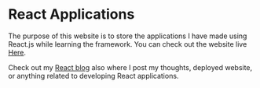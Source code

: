 # React Applications

The purpose of this website is to store the applications I have made using React.js while learning the framework. You can check out the website live [Here](https://justyn-react-apps.netlify.app/).

Check out my [React blog](https://jdelacr-react-blog.vercel.app/) also where I post my thoughts, deployed website, or anything related to developing React applications.
